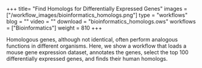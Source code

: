 +++
title= "Find Homologs for Differentially Expressed Genes"
images =  ["/workflow_images/bioinformatics_homologs.png"]
type = "workflows"
blog =  ""
video = ""
download = "bioinformatics_homologs.ows"
workflows = ["Bioinformatics"]
weight = 810
+++

Homologous genes, although not identical, often perform analogous functions in different organisms. Here, we show a workflow that loads a mouse gene expression dataset, annotates the genes, select the top 100 differentially expressed genes, and finds their human homologs.
